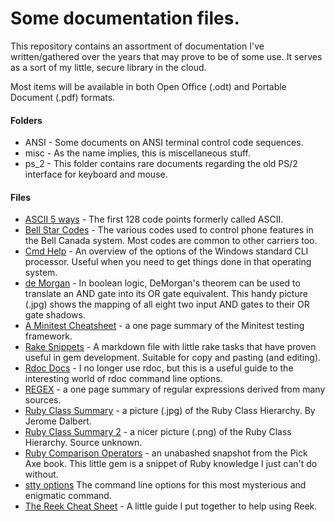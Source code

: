 # Some documentation files.

This repository contains an assortment of documentation I've written/gathered
over the years that may prove to be of some use. It serves as a sort of my
little, secure library in the cloud.

Most items will be available in both Open Office (.odt) and Portable Document
(.pdf) formats.

#### Folders
* ANSI - Some documents on ANSI terminal control code sequences.
* misc - As the name implies, this is miscellaneous stuff.
* ps_2 - This folder contains rare documents regarding the old PS/2
interface for keyboard and mouse.

#### Files
* [ASCII 5 ways](ASCII_5_ways.png) -
The first 128 code points formerly called ASCII.
* [Bell Star Codes](Bell_Star_Codes.pdf) - The various codes used to control phone
features in the Bell Canada system. Most codes are common to other carriers too.
* [Cmd Help](cmdhelp.pdf) - An overview of the options of the Windows standard
CLI processor. Useful when you need to get things done in that operating system.
* [de Morgan](de_morgan.jpg) - In boolean logic, DeMorgan's theorem can be used
to translate an AND gate into its OR gate equivalent. This handy picture (.jpg)
shows the mapping of all eight two input AND gates to their OR gate shadows.
* [A Minitest Cheatsheet](Minitest_Cheatsheet.pdf) - a one page summary of the
Minitest testing framework.
* [Rake Snippets](rake_snippets.md) - A markdown file with little rake tasks
that have proven useful in gem development. Suitable for copy and pasting
(and editing).
* [Rdoc Docs](rdoc_docs.pdf) - I no longer use rdoc, but this is a useful guide
to the interesting world of rdoc command line options.
* [REGEX](REGEX.pdf) - a one page summary of regular expressions derived from
many sources.
* [Ruby Class Summary](Ruby_Class_Summary.jpg) - a picture (.jpg) of the Ruby
Class Hierarchy. By Jerome Dalbert.
* [Ruby Class Summary 2](QC8xj.png) - a nicer picture (.png) of the Ruby
Class Hierarchy. Source unknown.
* [Ruby Comparison Operators](Ruby_Comparison_Operators.png) - an unabashed
snapshot from the Pick Axe book. This little gem is a snippet of Ruby knowledge
I just can't do without.
* [stty options](stty_doc.txt) The command line options for this most
mysterious and enigmatic command.
* [The Reek Cheat Sheet](The_Reek_Cheat_Sheet.txt) - A little guide I put
together to help using Reek.
